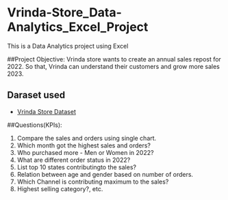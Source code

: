 # Vrinda-Store_Data-Analytics_Excel_Project
This is a Data Analytics project using Excel

##Project Objective:
Vrinda store wants to create an annual sales repost for 2022. So that, Vrinda can understand their customers and grow more sales 2023.

## Daraset used
- <a href="https://github.com/Parna02/Vrinda-Store_Data-Analytics_Excel_Project/blob/main/Vrinda%20Store%20Data.xlsx">Vrinda Store Dataset</a>

##Questions(KPIs):
1. Compare the sales and orders using single chart.
2. Which month got the highest sales and orders?
3. Who purchased more - Men or Women in 2022?
4. What are different order status in 2022?
5. List top 10 states contributingto the sales?
6. Relation between age and gender based on number of orders.
7. Which Channel is contributing maximum to the sales?
8. Highest selling category?, etc.



